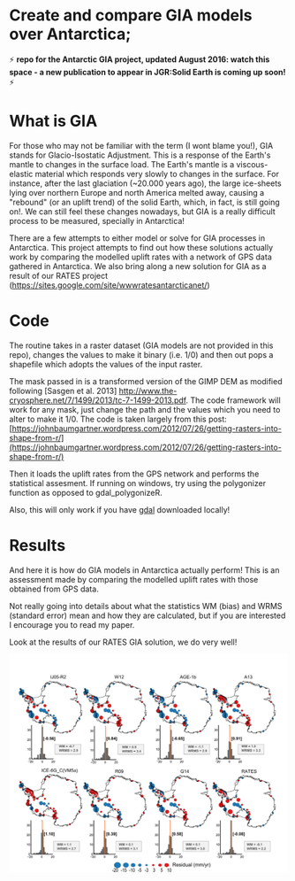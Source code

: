 # Create and compare GIA models over Antarctica; 
:zap: **repo for the Antarctic GIA project, updated August 2016: watch this space  - a new publication to appear in JGR:Solid Earth is coming up soon!** :zap:

# What is GIA
For those who may not be familiar with the term (I wont blame you!), GIA stands for Glacio-Isostatic Adjustment. This is a response of the Earth's mantle to changes in the surface load. 
The Earth's mantle is a viscous-elastic material which responds very slowly to changes in the surface. For instance, after the last glaciation (~20.000 years ago), the large ice-sheets lying over northern Europe and north America melted away, causing a "rebound" (or an uplift trend) of the solid Earth, which, in fact, is still going on!.
We can still feel these changes nowadays, but GIA is a really difficult process to be measured, specially in Antarctica! 

There are a few attempts to either model or solve for GIA processes in Antarctica. This project attempts to find out how these solutions actually work by comparing the modelled uplift rates with a network of GPS data gathered in Antarctica. 
We also bring along a new solution for GIA as a result of our RATES project (https://sites.google.com/site/wwwratesantarcticanet/)


# Code
The routine takes in a raster dataset (GIA models are not provided in this repo), changes the values to make it binary (i.e. 1/0) and then out pops a shapefile which adopts the values of the input raster.

The mask passed in is a transformed version of the GIMP DEM as modified following [Sasgen et al. 2013] http://www.the-cryosphere.net/7/1499/2013/tc-7-1499-2013.pdf. 
The code framework will work for any mask, just change the path and the values which you need to alter to make it 1/0.
The code is taken largely from this post: [https://johnbaumgartner.wordpress.com/2012/07/26/getting-rasters-into-shape-from-r/](https://johnbaumgartner.wordpress.com/2012/07/26/getting-rasters-into-shape-from-r/)

Then it loads the uplift rates from the GPS network and performs the statistical assesment.
If running on windows, try using the polygonizer function as opposed to gdal_polygonizeR.

Also, this will only work if you have [gdal](http://www.gdal.org/) downloaded locally!

# Results
And here it is how do GIA models in Antarctica actually perform! This is an assessment made by comparing the modelled uplift rates with those obtained from GPS data.

Not really going into details about what the statistics WM (bias) and WRMS (standard error) mean and how they are calculated, but if you are interested I encourage you to read my paper.

Look at the results of our RATES GIA solution, we do very well! 

![How do GIA models in Antarctica actually perform - An assessment using GPS data](Fig5.jpg?raw=true "How do GIA models in Antarctica actually perform - An assessment using GPS data")